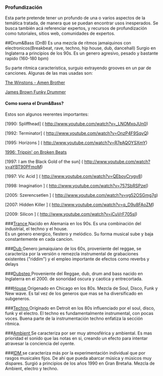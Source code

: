 ### Profundización

Esta parte pretende tener un profundo de una o varios aspectos de la temática
tratada, de manera que se puedan encontrar usos inesperados.
Se busca también acá referenciar expertos, y recursos de profundización como
tutoriales, sitios web, comunidades de expertos.



##Drum&Bass (DnB)
Es una mezcla de ritmos jamaiquinos con electronicos(Breakbeat, rave, techno, hip house, dub, dancehall)
Surgio en Inglaterra a principios de los 90s. Es un genero agresivo, pesado y bastante rapido (160-180 bpm)

Su parte ritmica caracteristica, surguio extrayendo grooves en un par de canciones. Algunas de las mas usadas son:

[The Winstons - Amen Brother](https://www.youtube.com/watch?v=GxZuq57_bYM)

[James Brown Funky Drummer](https://www.youtube.com/watch?v=dNP8tbDMZNE)

#### Como suena el Drum&Bass?

Estos son algunos reerentes importantes:

[1990: Spliffhead]          ( http://www.youtube.com/watch?v=_LNOMxqJUn0)

[1992: Terminator]          (  http://www.youtube.com/watch?v=OnzP4F9SqvQ)

[1995: Horizons    ]    (  http://www.youtube.com/watch?v=R7eAQOYSXmY)

[1996: Trippin' on Broken Beats](  http://www.youtube.com/watch?v=rPQHJ14o0AQ)

[1997: I am the Black Gold of the sun] (  http://www.youtube.com/watch?v=aYBT90PFmoM)

[1997: Vic Acid ]        ( http://www.youtube.com/watch?v=QEboyCrygv8)

[1998: Imagination ]         (  http://www.youtube.com/watch?v=757SbRSPzeI)

[2005: Szerencsetlen ]      (  http://www.youtube.com/watch?v=vg52OSGmg7g)

[2007: Hidden Killer  ]      ( http://www.youtube.com/watch?v=q_D9u8FAoZM)

[2009: Silicon  ]          ( http://www.youtube.com/watch?v=iCuVrF705sI)



###[Trance ](trance.md)
Nacido en Alemania en los 90s. Es una combinación del industrial, el techno y el house.  
Es un genero energico, fiestero y melódico. Su forma musical sube y baja constantemente en cada cancion. 

###[Dub ](dub.md)
Genero jamaiquiano de los 60s, proveniente del reggae, se caracteriza por la versión o remezcla instrumental de grabaciones existentes ("riddim") y el empleo importante de efectos como reverbs y delays

###[Dubstep ](dubstep.md)
Proveniente del Reggae, dub, drum and bass nacido en Inglaterra en el 2000. 
de sonoridad oscura y caotica y entrecortada.

###[House ](house.md)
Orígenado en Chicago en los 80s. Mezcla de	Soul, Disco, Funk y New wave.
Es tal vez de los generos que mas se ha diversificado en subgeneros.

###[Techno ](Techno.md)
Oríginado en	Detroit en los 80s influenciado por el soul, disco, funk y el electro.
El techno es fundamentalmente instrumental, con pocas voces. Buena parte de la instrumentación techno enfatiza la sección rítmica.

###[Ambient ](ambient.md)
Se caracteriza por ser muy atmosférica y ambiental. Es mas prioridad el sonido que las notas en si,
creando un efecto para intentar atravesar la conciencia del oyente.


###[IDM ](idm.md)
se caracteriza más por la experimentación individual que por rasgos musicales fijos. De ahí que pueda abarcar música y músicos muy dispares.
Surgió a principios de los años 1990 en Gran Bretaña. Mezcla de	Ambient, electro y techno.

